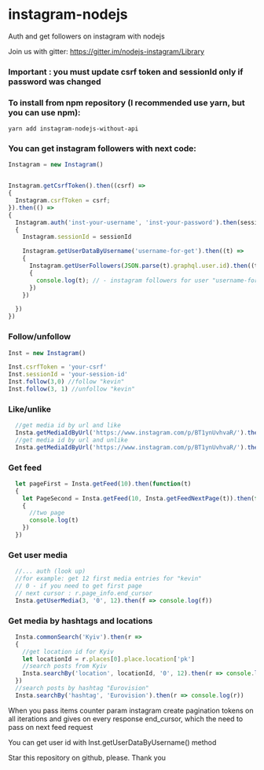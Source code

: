 # instagram-nodejs
Auth and get followers on instagram with nodejs

Join us with gitter: https://gitter.im/nodejs-instagram/Library

### Important : you must update csrf token and sessionId only if password was changed

### To install from npm repository (I recommended use yarn, but you can use npm):
```
yarn add instagram-nodejs-without-api
```

### You can get instagram followers with next code:
```js
Instagram = new Instagram()


Instagram.getCsrfToken().then((csrf) =>
{
  Instagram.csrfToken = csrf;
}).then(() =>
{
  Instagram.auth('inst-your-username', 'inst-your-password').then(sessionId =>
  {
    Instagram.sessionId = sessionId

    Instagram.getUserDataByUsername('username-for-get').then((t) =>
    {
      Instagram.getUserFollowers(JSON.parse(t).graphql.user.id).then((t) =>
      {
        console.log(t); // - instagram followers for user "username-for-get"
      })
    })

  })
})
```

### Follow/unfollow
```js
Inst = new Instagram()

Inst.csrfToken = 'your-csrf'
Inst.sessionId = 'your-session-id'
Inst.follow(3,0) //follow "kevin"
Inst.follow(3, 1) //unfollow "kevin"
````

### Like/unlike
````js
  //get media id by url and like
  Insta.getMediaIdByUrl('https://www.instagram.com/p/BT1ynUvhvaR/').then(r => Insta.like(r).then(d => console.log(d)))
  //get media id by url and unlike
  Insta.getMediaIdByUrl('https://www.instagram.com/p/BT1ynUvhvaR/').then(r => Insta.unlike(r).then(d => console.log(d)))
````

### Get feed
````js
  let pageFirst = Insta.getFeed(10).then(function(t)
  {
    let PageSecond = Insta.getFeed(10, Insta.getFeedNextPage(t)).then(function(t)
    {
      //two page
      console.log(t)
    })
  })
````

### Get user media
````js
  //... auth (look up)
  //for example: get 12 first media entries for "kevin"
  // 0 - if you need to get first page
  // next cursor : r.page_info.end_cursor
  Insta.getUserMedia(3, '0', 12).then(f => console.log(f))
````

### Get media by hashtags and locations
````js
  Insta.commonSearch('Kyiv').then(r =>
  {
    //get location id for Kyiv
    let locationId = r.places[0].place.location['pk']
    //search posts from Kyiv
    Insta.searchBy('location', locationId, '0', 12).then(r => console.log(r))
  })
  //search posts by hashtag "Eurovision"
  Insta.searchBy('hashtag', 'Eurovision').then(r => console.log(r))
````

When you pass items counter param instagram create pagination tokens on all iterations and gives on every response end_cursor, which the need to pass on next feed request


You can get user id with Inst.getUserDataByUsername() method

Star this repository on github, please. Thank you
